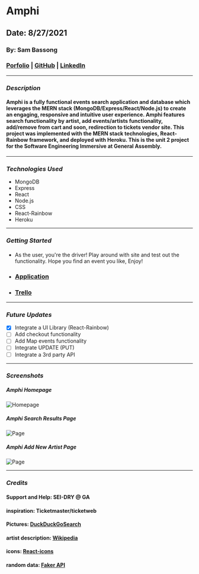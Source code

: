 # Amphi

## Date: 8/27/2021

### By: Sam Bassong

###  [Porfolio]() | [GitHub](https://github.com/sbassong) | [LinkedIn](https://www.linkedin.com/in/sambassong/)
***

### ***Description***
####  Amphi is a fully functional events search application and database which leverages the MERN stack (MongoDB/Express/React/Node.js) to create an engaging, responsive and intuitive user experience. Amphi features search functionality by artist, add events/artists functionality, add/remove from cart and soon, redirection to tickets vendor site. This project was implemented with the MERN stack technologies, React-Rainbow framework, and deployed with Heroku. This is the unit 2 project for the Software Engineering Immersive at General Assembly. 
***

### ***Technologies Used***
* MongoDB
* Express
* React
* Node.js
* CSS
* React-Rainbow
* Heroku
***

### ***Getting Started***

#### 
* As the user, you're the driver! Play around with site and test out the functionality. Hope you find an event you like, Enjoy!
* ###  [Application](https://fast-cove-17382.herokuapp.com/) 
* ###  [Trello](https://trello.com/b/z62FupYw/amphi) 
***

### ***Future Updates***

- [x] Integrate a UI Library (React-Rainbow)
- [ ] Add checkout functionality
- [ ] Add Map events functionality
- [ ] Integrate UPDATE (PUT)
- [ ] Integrate a 3rd party API
***

### ***Screenshots***

##### Amphi Homepage
![Homepage](https://i.imgur.com/3NCGdgWl.png)

##### Amphi Search Results Page
![Page](https://i.imgur.com/s9mhXuGl.png)

##### Amphi Add New Artist Page
![Page](https://i.imgur.com/51Zo5aEl.png)
***

### ***Credits***
#### Support and Help: SEI-DRY @ GA
#### inspiration: Ticketmaster/ticketweb
#### Pictures: [DuckDuckGoSearch](https://duckduckgo.com)
#### artist description: [Wikipedia](https://www.wikipedia.org/)
#### icons: [React-icons](https://react-icons.github.io/react-icons/)
#### random data: [Faker API](https://www.npmjs.com/package/faker)


